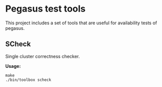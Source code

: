 
# Pegasus test tools

This project includes a set of tools that are useful for availability tests of pegasus.

## SCheck

Single cluster correctness checker.

**Usage:**

```
make
./bin/toolbox scheck
```
